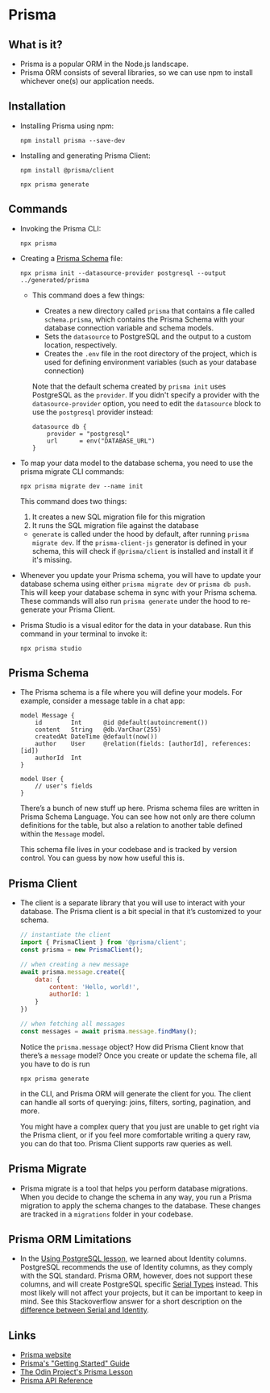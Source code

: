 # Prisma

## What is it?
- Prisma is a popular ORM in the Node.js landscape.
- Prisma ORM consists of several libraries, so we can use npm to install whichever one(s) our application needs.

## Installation
- Installing Prisma using npm:
    ```shell
    npm install prisma --save-dev
    ```

- Installing and generating Prisma Client:
    ```shell
    npm install @prisma/client
    ```
    ```shell
    npx prisma generate
    ```

## Commands
- Invoking the Prisma CLI:
    ```shell
    npx prisma
    ```

- Creating a [Prisma Schema](https://www.prisma.io/docs/orm/prisma-schema) file:
    ```shell
    npx prisma init --datasource-provider postgresql --output ../generated/prisma
    ```
    - This command does a few things:
        - Creates a new directory called `prisma` that contains a file called `schema.prisma`, which contains the Prisma Schema with your database connection variable and schema models.
        - Sets the `datasource` to PostgreSQL and the output to a custom location, respectively.
        - Creates the `.env` file in the root directory of the project, which is used for defining environment variables (such as your database connection)

        Note that the default schema created by `prisma init` uses PostgreSQL as the `provider`. If you didn't specify a provider with the `datasource-provider` option, you need to edit the `datasource` block to use the `postgresql` provider instead:
        ```
        datasource db {
            provider = "postgresql"
            url      = env("DATABASE_URL")
        }
        ```

- To map your data model to the database schema, you need to use the prisma migrate CLI commands:

    ```shell
    npx prisma migrate dev --name init
    ```

    This command does two things:
    1. It creates a new SQL migration file for this migration
    2. It runs the SQL migration file against the database
    
    - `generate` is called under the hood by default, after running `prisma migrate dev`. If the `prisma-client-js` generator is defined in your schema, this will check if `@prisma/client` is installed and install it if it's missing.

- Whenever you update your Prisma schema, you will have to update your database schema using either `prisma migrate dev` or `prisma db push`. This will keep your database schema in sync with your Prisma schema. These commands will also run `prisma generate` under the hood to re-generate your Prisma Client.

- Prisma Studio is a visual editor for the data in your database. Run this command in your terminal to invoke it:
    ```shell
    npx prisma studio
    ```

## Prisma Schema
- The Prisma schema is a file where you will define your models. For example, consider a message table in a chat app:
    ```
    model Message {
        id        Int      @id @default(autoincrement())
        content   String   @db.VarChar(255) 
        createdAt DateTime @default(now())
        author    User     @relation(fields: [authorId], references: [id])
        authorId  Int     
    }

    model User {
        // user's fields
    }
    ```

    There’s a bunch of new stuff up here. Prisma schema files are written in Prisma Schema Language. You can see how not only are there column definitions for the table, but also a relation to another table defined within the `Message` model.

    This schema file lives in your codebase and is tracked by version control. You can guess by now how useful this is.

## Prisma Client
- The client is a separate library that you will use to interact with your database. The Prisma client is a bit special in that it’s customized to your schema.

    ```js
    // instantiate the client
    import { PrismaClient } from '@prisma/client';
    const prisma = new PrismaClient();

    // when creating a new message
    await prisma.message.create({
        data: {
            content: 'Hello, world!',
            authorId: 1
        }
    })

    // when fetching all messages
    const messages = await prisma.message.findMany();
    ```

    Notice the `prisma.message` object? How did Prisma Client know that there’s a `message` model? Once you create or update the schema file, all you have to do is run
    ```shell
    npx prisma generate
    ```
    in the CLI, and Prisma ORM will generate the client for you. The client can handle all sorts of querying: joins, filters, sorting, pagination, and more.

    You might have a complex query that you just are unable to get right via the Prisma client, or if you feel more comfortable writing a query raw, you can do that too. Prisma Client supports raw queries as well.

## Prisma Migrate
- Prisma migrate is a tool that helps you perform database migrations. When you decide to change the schema in any way, you run a Prisma migration to apply the schema changes to the database. These changes are tracked in a `migrations` folder in your codebase.

## Prisma ORM Limitations
- In the [Using PostgreSQL lesson](https://www.theodinproject.com/lessons/nodejs-using-postgresql), we learned about Identity columns. PostgreSQL recommends the use of Identity columns, as they comply with the SQL standard. Prisma ORM, however, does not support these columns, and will create PostgreSQL specific [Serial Types](https://www.postgresql.org/docs/16/datatype-numeric.html#DATATYPE-SERIAL) instead. This most likely will not affect your projects, but it can be important to keep in mind. See this Stackoverflow answer for a short description on the [difference between Serial and Identity](https://stackoverflow.com/a/55300741/1882858).

## Links
- [Prisma website](https://www.prisma.io/orm)
- [Prisma's "Getting Started" Guide](https://www.prisma.io/docs/getting-started/setup-prisma/start-from-scratch/relational-databases-node-postgresql)
- [The Odin Project's Prisma Lesson](https://www.theodinproject.com/lessons/nodejs-prisma-orm)
- [Prisma API Reference](https://www.prisma.io/docs/orm/prisma-client)